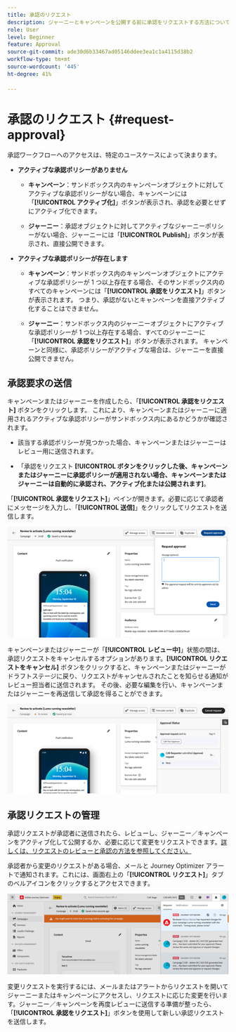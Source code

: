 ```yaml
---
title: 承認のリクエスト
description: ジャーニーとキャンペーンを公開する前に承認をリクエストする方法について説明します。
role: User
level: Beginner
feature: Approval
source-git-commit: ade30d6b33467ad05146ddee3ea1c1a4115d38b2
workflow-type: tm+mt
source-wordcount: '445'
ht-degree: 41%

---
```



# 承認のリクエスト {#request-approval}

承認ワークフローへのアクセスは、特定のユースケースによって決まります。

* **アクティブな承認ポリシーがありません**

   * **キャンペーン**：サンドボックス内のキャンペーンオブジェクトに対してアクティブな承認ポリシーがない場合、キャンペーンには「**[!UICONTROL アクティブ化]**」ボタンが表示され、承認を必要とせずにアクティブ化できます。

   * **ジャーニー**：承認オブジェクトに対してアクティブなジャーニーポリシーがない場合、ジャーニーには「**[!UICONTROL Publish]**」ボタンが表示され、直接公開できます。

* **アクティブな承認ポリシーが存在します**

   * **キャンペーン**：サンドボックス内のキャンペーンオブジェクトにアクティブな承認ポリシーが 1 つ以上存在する場合、そのサンドボックス内のすべてのキャンペーンには「**[!UICONTROL 承認をリクエスト]**」ボタンが表示されます。 つまり、承認がないとキャンペーンを直接アクティブ化することはできません。

   * **ジャーニー**：サンドボックス内のジャーニーオブジェクトにアクティブな承認ポリシーが 1 つ以上存在する場合、すべてのジャーニーに「**[!UICONTROL 承認をリクエスト]**」ボタンが表示されます。 キャンペーンと同様に、承認ポリシーがアクティブな場合は、ジャーニーを直接公開できません。

## 承認要求の送信

キャンペーンまたはジャーニーを作成したら、「**[!UICONTROL 承認をリクエスト]** ボタンをクリックします。 これにより、キャンペーンまたはジャーニーに適用されるアクティブな承認ポリシーがサンドボックス内にあるかどうかが確認されます。

* 該当する承認ポリシーが見つかった場合、キャンペーンまたはジャーニーはレビュー用に送信されます。

* 「承認をリクエスト **[!UICONTROL ボタンをクリックした後、キャンペーンまたはジャーニーに承認ポリシーが適用されない場合、キャンペーンまたはジャーニーは自動的に承認され、アクティブ化または公開されます]**。

「**[!UICONTROL 承認をリクエスト]**」ペインが開きます。必要に応じて承認者にメッセージを入力し、「**[!UICONTROL 送信]**」をクリックしてリクエストを送信します。

![](assets/approval-request.png)

キャンペーンまたはジャーニーが「**[!UICONTROL レビュー中]**」状態の間は、承認リクエストをキャンセルするオプションがあります。**[!UICONTROL リクエストをキャンセル]** ボタンをクリックすると、キャンペーンまたはジャーニーがドラフトステージに戻り、リクエストがキャンセルされたことを知らせる通知がレビュー担当者に送信されます。 その後、必要な編集を行い、キャンペーンまたはジャーニーを再送信して承認を得ることができます。

![](assets/approval-cancel.png)

## 承認リクエストの管理

承認リクエストが承認者に送信されたら、レビューし、ジャーニー／キャンペーンをアクティブ化して公開するか、必要に応じて変更をリクエストできます。[詳しくは、リクエストのレビューと承認の方法を参照してください。](review-approve-request.md)

承認者から変更のリクエストがある場合、メールと Journey Optimizer アラートで通知されます。これには、画面右上の「**[!UICONTROL リクエスト]**」タブのベルアイコンをクリックするとアクセスできます。

![](assets/changes-requested.png)

変更リクエストを実行するには、メールまたはアラートからリクエストを開いてジャーニーまたはキャンペーンにアクセスし、リクエストに応じた変更を行います。ジャーニー／キャンペーンを再度レビューに送信する準備が整ったら、「**[!UICONTROL 承認をリクエスト]**」ボタンを使用して新しい承認リクエストを送信します。



